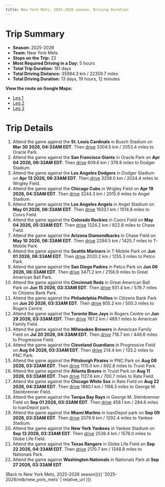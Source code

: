 ```yaml
---
title: New York Mets, 2025-2026 season, Driving Duration
---
```


# Trip Summary
- **Season:** 2025-2026
- **Team:** New York Mets
- **Stops on the Trip:** 22
- **Most Required Driving in a Day:** 5 hours
- **Total Trip Duration:** 181 days
- **Total Driving Distance:** 35984.3 km / 22359.7 miles
- **Total Driving Duration:** 13 days, 19 hours, 12 minutes

**View the route on Google Maps:**
- [Leg 1](https://www.google.com/maps/dir/Busch+Stadium+St.+Louis/Oracle+Park+San+Francisco/Dodger+Stadium+Los+Angeles/Wrigley+Field+Chicago/Angel+Stadium+Anaheim/Coors+Field+Denver/Chase+Field+Phoenix/T-Mobile+Park+Seattle/Petco+Park+San+Diego/Great+American+Ball+Park+Cincinnati)
- [Leg 2](https://www.google.com/maps/dir/Great+American+Ball+Park+Cincinnati/Citizens+Bank+Park+Philadelphia/Rogers+Centre+Toronto/American+Family+Field+Milwaukee/Progressive+Field+Cleveland/PNC+Park+Pittsburgh/Truist+Park+Atlanta/Rate+Field+Chicago/George+M.+Steinbrenner+Field+Tampa/loanDepot+park+Miami)
- [Leg 3](https://www.google.com/maps/dir/loanDepot+park+Miami/Yankee+Stadium+Bronx/Globe+Life+Field+Arlington/Nationals+Park+Washington)

# Trip Details
1. Attend the game against the **St. Louis Cardinals** in Busch Stadium on **Mar 30 2026, 04:33AM EDT**. Then [drive](https://www.google.com/maps/dir/Busch+Stadium+St.+Louis/Oracle+Park+San+Francisco) 3304.5 km / 2053.4 miles to Oracle Park.
2. Attend the game against the **San Francisco Giants** in Oracle Park on **Apr 04 2026, 06:33AM EDT**. Then [drive](https://www.google.com/maps/dir/Oracle+Park+San+Francisco/Dodger+Stadium+Los+Angeles) 609.6 km / 378.8 miles to Dodger Stadium.
3. Attend the game against the **Los Angeles Dodgers** in Dodger Stadium on **Apr 13 2026, 06:33AM EDT**. Then [drive](https://www.google.com/maps/dir/Dodger+Stadium+Los+Angeles/Wrigley+Field+Chicago) 3258.0 km / 2024.4 miles to Wrigley Field.
4. Attend the game against the **Chicago Cubs** in Wrigley Field on **Apr 19 2026, 04:33AM EDT**. Then [drive](https://www.google.com/maps/dir/Wrigley+Field+Chicago/Angel+Stadium+Anaheim) 3244.3 km / 2015.9 miles to Angel Stadium.
5. Attend the game against the **Los Angeles Angels** in Angel Stadium on **May 01 2026, 06:33AM EDT**. Then [drive](https://www.google.com/maps/dir/Angel+Stadium+Anaheim/Coors+Field+Denver) 1633.1 km / 1014.8 miles to Coors Field.
6. Attend the game against the **Colorado Rockies** in Coors Field on **May 04 2026, 05:33AM EDT**. Then [drive](https://www.google.com/maps/dir/Coors+Field+Denver/Chase+Field+Phoenix) 1324.2 km / 822.8 miles to Chase Field.
7. Attend the game against the **Arizona Diamondbacks** in Chase Field on **May 10 2026, 06:33AM EDT**. Then [drive](https://www.google.com/maps/dir/Chase+Field+Phoenix/T-Mobile+Park+Seattle) 2294.5 km / 1425.7 miles to T-Mobile Park.
8. Attend the game against the **Seattle Mariners** in T-Mobile Park on **Jun 01 2026, 06:33AM EDT**. Then [drive](https://www.google.com/maps/dir/T-Mobile+Park+Seattle/Petco+Park+San+Diego) 2020.2 km / 1255.3 miles to Petco Park.
9. Attend the game against the **San Diego Padres** in Petco Park on **Jun 06 2026, 06:33AM EDT**. Then [drive](https://www.google.com/maps/dir/Petco+Park+San+Diego/Great+American+Ball+Park+Cincinnati) 3471.2 km / 2156.9 miles to Great American Ball Park.
10. Attend the game against the **Cincinnati Reds** in Great American Ball Park on **Jun 15 2026, 03:33AM EDT**. Then [drive](https://www.google.com/maps/dir/Great+American+Ball+Park+Cincinnati/Citizens+Bank+Park+Philadelphia) 931.4 km / 578.7 miles to Citizens Bank Park.
11. Attend the game against the **Philadelphia Phillies** in Citizens Bank Park on **Jun 20 2026, 03:33AM EDT**. Then [drive](https://www.google.com/maps/dir/Citizens+Bank+Park+Philadelphia/Rogers+Centre+Toronto) 805.2 km / 500.3 miles to Rogers Centre.
12. Attend the game against the **Toronto Blue Jays** in Rogers Centre on **Jun 29 2026, 03:33AM EDT**. Then [drive](https://www.google.com/maps/dir/Rogers+Centre+Toronto/American+Family+Field+Milwaukee) 787.2 km / 489.1 miles to American Family Field.
13. Attend the game against the **Milwaukee Brewers** in American Family Field on **Jul 20 2026, 04:33AM EDT**. Then [drive](https://www.google.com/maps/dir/American+Family+Field+Milwaukee/Progressive+Field+Cleveland) 718.7 km / 446.6 miles to Progressive Field.
14. Attend the game against the **Cleveland Guardians** in Progressive Field on **Aug 04 2026, 03:33AM EDT**. Then [drive](https://www.google.com/maps/dir/Progressive+Field+Cleveland/PNC+Park+Pittsburgh) 214.4 km / 133.2 miles to PNC Park.
15. Attend the game against the **Pittsburgh Pirates** in PNC Park on **Aug 08 2026, 03:33AM EDT**. Then [drive](https://www.google.com/maps/dir/PNC+Park+Pittsburgh/Truist+Park+Atlanta) 1115.0 km / 692.8 miles to Truist Park.
16. Attend the game against the **Atlanta Braves** in Truist Park on **Aug 11 2026, 03:33AM EDT**. Then [drive](https://www.google.com/maps/dir/Truist+Park+Atlanta/Rate+Field+Chicago) 1127.6 km / 700.7 miles to Rate Field.
17. Attend the game against the **Chicago White Sox** in Rate Field on **Aug 22 2026, 04:33AM EDT**. Then [drive](https://www.google.com/maps/dir/Rate+Field+Chicago/George+M.+Steinbrenner+Field+Tampa) 1880.1 km / 1168.3 miles to George M. Steinbrenner Field.
18. Attend the game against the **Tampa Bay Rays** in George M. Steinbrenner Field on **Sep 01 2026, 03:33AM EDT**. Then [drive](https://www.google.com/maps/dir/George+M.+Steinbrenner+Field+Tampa/loanDepot+park+Miami) 458.1 km / 284.6 miles to loanDepot park.
19. Attend the game against the **Miami Marlins** in loanDepot park on **Sep 09 2026, 03:33AM EDT**. Then [drive](https://www.google.com/maps/dir/loanDepot+park+Miami/Yankee+Stadium+Bronx) 2079.9 km / 1292.4 miles to Yankee Stadium.
20. Attend the game against the **New York Yankees** in Yankee Stadium on **Sep 13 2026, 03:33AM EDT**. Then [drive](https://www.google.com/maps/dir/Yankee+Stadium+Bronx/Globe+Life+Field+Arlington) 2536.4 km / 1576.0 miles to Globe Life Field.
21. Attend the game against the **Texas Rangers** in Globe Life Field on **Sep 22 2026, 04:33AM EDT**. Then [drive](https://www.google.com/maps/dir/Globe+Life+Field+Arlington/Nationals+Park+Washington) 2170.7 km / 1348.8 miles to Nationals Park.
22. Attend the game against **Washington Nationals** in Nationals Park at **Sep 27 2026, 03:33AM EDT**.

[Back to New York Mets, 2025-2026 season]({{ '2025-2026/mlb/new_york_mets' | relative_url }})

